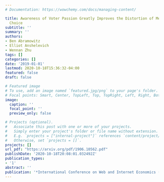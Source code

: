 ```yaml
---
# Documentation: https://wowchemy.com/docs/managing-content/

title: Awareness of Voter Passion Greatly Improves the Distortion of Metric Social
  Choice
subtitle: ''
summary: ''
authors:
- Ben Abramowitz
- Elliot Anshelevich
- Wennan Zhu
tags: []
categories: []
date: '2019-01-01'
lastmod: 2020-10-18T15:36:32-04:00
featured: false
draft: false

# Featured image
# To use, add an image named `featured.jpg/png` to your page's folder.
# Focal points: Smart, Center, TopLeft, Top, TopRight, Left, Right, BottomLeft, Bottom, BottomRight.
image:
  caption: ''
  focal_point: ''
  preview_only: false

# Projects (optional).
#   Associate this post with one or more of your projects.
#   Simply enter your project's folder or file name without extension.
#   E.g. `projects = ["internal-project"]` references `content/project/deep-learning/index.md`.
#   Otherwise, set `projects = []`.
projects: []
url_pdf: "https://arxiv.org/pdf/1906.10562.pdf"
publishDate: '2020-10-18T20:08:01.032492Z'
publication_types:
- '1'
abstract: ''
publication: '*International Conference on Web and Internet Economics (WINE)*'
---
```

